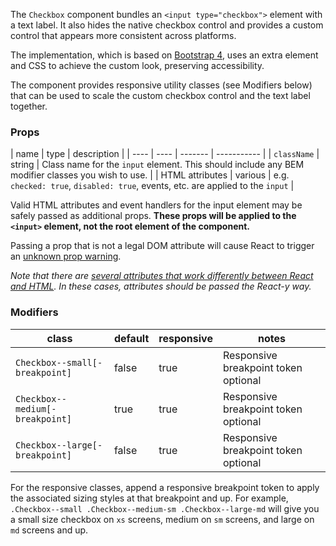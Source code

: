 The `Checkbox` component bundles an `<input type="checkbox">` element with a text label. It also hides the native checkbox control and provides a custom control that appears more consistent across platforms.

The implementation, which is based on [Bootstrap 4](https://v4-alpha.getbootstrap.com/components/forms/#checkboxes), uses an extra element and CSS to achieve the custom look, preserving accessibility.

The component provides responsive utility classes (see Modifiers below) that can be used to scale the custom checkbox control and the text label together.

### Props

| name | type | description |
| ---- | ---- | ------- | ----------- |
| `className` | string | Class name for the `input` element. This should include any BEM modifier classes you wish to use. |
| HTML attributes | various | e.g. `checked: true`, `disabled: true`, events, etc. are applied to the `input` |

Valid HTML attributes and event handlers for the input element may be safely passed as additional props. **These props will be applied to the `<input>` element, not the root element of the component.**

Passing a prop that is not a legal DOM attribute will cause React to trigger an [unknown prop warning](https://facebook.github.io/react/warnings/unknown-prop.html).

*Note that there are [several attributes that work differently between React and HTML](https://facebook.github.io/react/docs/dom-elements.html). In these cases, attributes should be passed the React-y way.*

### Modifiers

| class | default | responsive | notes |
| ----- | ------- | ---------- | ----- |
| `Checkbox--small[-breakpoint]` | false | true | Responsive breakpoint token optional |
| `Checkbox--medium[-breakpoint]` | true | true | Responsive breakpoint token optional |
| `Checkbox--large[-breakpoint]` | false | true | Responsive breakpoint token optional |

For the responsive classes, append a responsive breakpoint token to apply the associated sizing styles at that breakpoint and up. For example, `.Checkbox--small .Checkbox--medium-sm .Checkbox--large-md` will give you a small size checkbox on `xs` screens, medium on `sm` screens, and large on `md` screens and up.